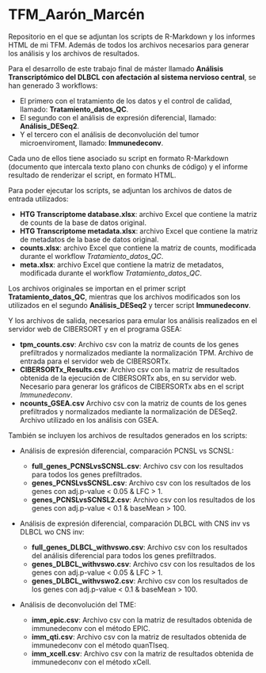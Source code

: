 # TFM_Aarón_Marcén
Repositorio en el que se adjuntan los scripts de R-Markdown y los informes HTML de mi TFM. Además de todos los archivos necesarios para generar los análisis y los archivos de resultados.

Para el desarrollo de este trabajo final de máster llamado **Análisis Transcriptómico del DLBCL con afectación al sistema nervioso central**, se han generado 3 workflows:
- El primero con el tratamiento de los datos y el control de calidad, llamado: **Tratamiento_datos_QC**.
- El segundo con el análisis de expresión diferencial, llamado: **Análisis_DESeq2**.
- Y el tercero con el análisis de deconvolución del tumor microenviroment, llamado: **Immunedeconv**.

Cada uno de ellos tiene asociado su script en formato R-Markdown (documento que intercala texto plano con chunks de código) y el informe resultado de renderizar el script, en formato HTML.

Para poder ejecutar los scripts, se adjuntan los archivos de datos de entrada utilizados:
- **HTG Transcriptome database.xlsx**: archivo Excel que contiene la matriz de counts de la base de datos original. 
- **HTG Transcriptome metadata.xlsx**: archivo Excel que contiene la matriz de metadatos de la base de datos original. 
- **counts.xlsx**: archivo Excel que contiene la matriz de counts, modificada durante el workflow *Tratamiento_datos_QC*. 
- **meta.xlsx**: archivo Excel que contiene la matriz de metadatos, modificada durante el workflow *Tratamiento_datos_QC*.

Los archivos originales se importan en el primer script **Tratamiento_datos_QC**, mientras que los archivos modificados son los utilizados en el segundo **Análisis_DESeq2** y tercer script **Immunedeconv**. 

Y los archivos de salida, necesarios para emular los análisis realizados en el servidor web de CIBERSORT y en el programa GSEA:
- **tpm_counts.csv**: Archivo csv con la matriz de counts de los genes prefiltrados y normalizados mediante la normalización TPM. Archivo de entrada para el servidor web de CIBERSORTx.
- **CIBERSORTx_Results.csv**: Archivo csv con la matriz de resultados obtenida de la ejecución de CIBERSORTx abs, en su servidor web. Necesario para generar los gráficos de CIBERSORTx abs en el script *Immunedeconv*.
- **ncounts_GSEA.csv** Archivo csv con la matriz de counts de los genes prefiltrados y normalizados mediante la normalización de DESeq2. Archivo utilizado en los análisis con GSEA.

También se incluyen los archivos de resultados generados en los scripts:
- Análisis de expresión diferencial, comparación PCNSL vs SCNSL: 
  - **full_genes_PCNSLvsSCNSL.csv**: Archivo csv con los resultados  para todos los genes prefiltrados. 
  - **genes_PCNSLvsSCNSL.csv**: Archivo csv con los resultados de los genes con adj.p-value < 0.05 & LFC > 1.
  - **genes_PCNSLvsSCNSL2.csv**: Archivo csv con los resultados de los genes con adj.p-value < 0.1 & baseMean > 100.
    
- Análisis de expresión diferencial, comparación DLBCL with CNS inv vs DLBCL wo CNS inv: 
  - **full_genes_DLBCL_withvswo.csv**: Archivo csv con los resultados del análisis diferencial para todos los genes prefiltrados. 
  - **genes_DLBCL_withvswo.csv**: Archivo csv con los resultados de los genes con adj.p-value < 0.05 & LFC > 1.
  - **genes_DLBCL_withvswo2.csv**: Archivo csv con los resultados de los genes con adj.p-value < 0.1 & baseMean > 100.

- Análisis de deconvolución del TME:
  - **imm_epic.csv**: Archivo csv con la matriz de resultados obtenida de immunedeconv con el método EPIC.
  - **imm_qti.csv**: Archivo csv con la matriz de resultados obtenida de immunedeconv con el método quanTIseq.
  - **imm_xcell.csv**: Archivo csv con la matriz de resultados obtenida de immunedeconv con el método xCell.

